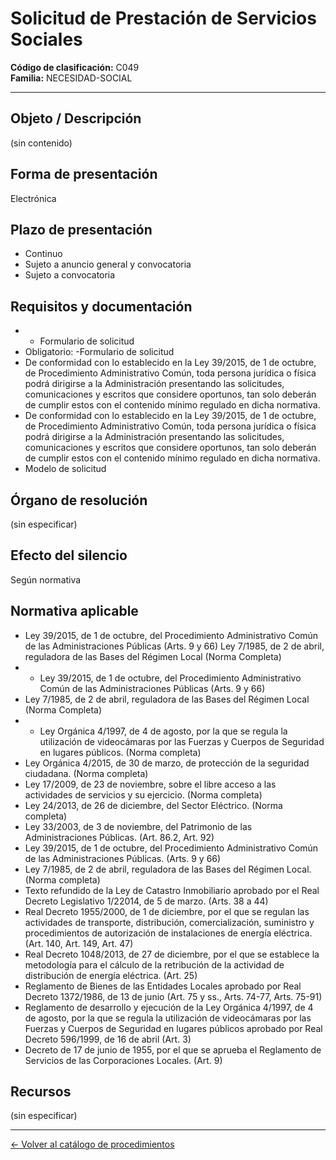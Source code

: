 # Solicitud de Prestación de Servicios Sociales

**Código de clasificación:** C049  
**Familia:** NECESIDAD-SOCIAL

---

## Objeto / Descripción

(sin contenido)

## Forma de presentación

Electrónica

## Plazo de presentación

- Continuo
- Sujeto a anuncio general y convocatoria
- Sujeto a convocatoria

## Requisitos y documentación

- - Formulario de solicitud
- Obligatorio:
-Formulario de solicitud
- De conformidad con lo establecido en la Ley 39/2015, de 1 de octubre, de Procedimiento Administrativo Común, toda persona jurídica o física podrá dirigirse a la Administración presentando las solicitudes, comunicaciones y escritos que considere oportunos, tan solo deberán de cumplir estos con el contenido mínimo regulado en dicha normativa.
- De conformidad con lo establecido en la Ley 39/2015, de 1 de octubre, de Procedimiento Administrativo Común, toda persona jurídica o física podrá dirigirse a la Administración presentando las solicitudes, comunicaciones y escritos que considere oportunos, tan solo deberán de cumplir estos con el contenido mínimo regulado en dicha normativa.
- Modelo de solicitud

## Órgano de resolución

(sin especificar)

## Efecto del silencio

Según normativa

## Normativa aplicable

- Ley 39/2015, de 1 de octubre, del Procedimiento Administrativo Común de las Administraciones Públicas (Arts. 9 y 66)
Ley 7/1985, de 2 de abril, reguladora de las Bases del Régimen Local (Norma Completa)
- - Ley 39/2015, de 1 de octubre, del Procedimiento Administrativo Común de las Administraciones Públicas (Arts. 9 y 66)
- Ley 7/1985, de 2 de abril, reguladora de las Bases del Régimen Local (Norma Completa)
- - Ley Orgánica 4/1997, de 4 de agosto, por la que se regula la utilización de videocámaras por las Fuerzas y Cuerpos de Seguridad en lugares públicos. (Norma completa)
- Ley Orgánica 4/2015, de 30 de marzo, de protección de la seguridad ciudadana. (Norma completa)
- Ley 17/2009, de 23 de noviembre, sobre el libre acceso a las actividades de servicios y su ejercicio. (Norma completa)
- Ley 24/2013, de 26 de diciembre, del Sector Eléctrico. (Norma completa)
- Ley 33/2003, de 3 de noviembre, del Patrimonio de las Administraciones Públicas. (Art. 86.2, Art. 92)
- Ley 39/2015, de 1 de octubre, del Procedimiento Administrativo Común de las Administraciones Públicas. (Arts. 9 y 66)
- Ley 7/1985, de 2 de abril, reguladora de las Bases del Régimen Local. (Norma completa)
- Texto refundido de la Ley de Catastro Inmobiliario aprobado por el Real Decreto Legislativo 1/22014, de 5 de marzo. (Arts. 38 a 44)
- Real Decreto 1955/2000, de 1 de diciembre, por el que se regulan las actividades de transporte, distribución, comercialización, suministro y procedimientos de autorización de instalaciones de energía eléctrica. (Art. 140, Art. 149, Art. 47)
- Real Decreto 1048/2013, de 27 de diciembre, por el que se establece la metodología para el cálculo de la retribución de la actividad de distribución de energía eléctrica. (Art. 25)
- Reglamento de Bienes de las Entidades Locales aprobado por Real Decreto 1372/1986, de 13 de junio (Art. 75 y ss., Arts. 74-77, Arts. 75-91)
- Reglamento de desarrollo y ejecución de la Ley Orgánica 4/1997, de 4 de agosto, por la que se regula la utilización de videocámaras por las Fuerzas y Cuerpos de Seguridad en lugares públicos aprobado por Real Decreto 596/1999, de 16 de abril (Art. 3)
- Decreto de 17 de junio de 1955, por el que se aprueba el Reglamento de Servicios de las Corporaciones Locales. (Art. 9)

## Recursos

(sin especificar)

---

[← Volver al catálogo de procedimientos](../procedimientos.md)
